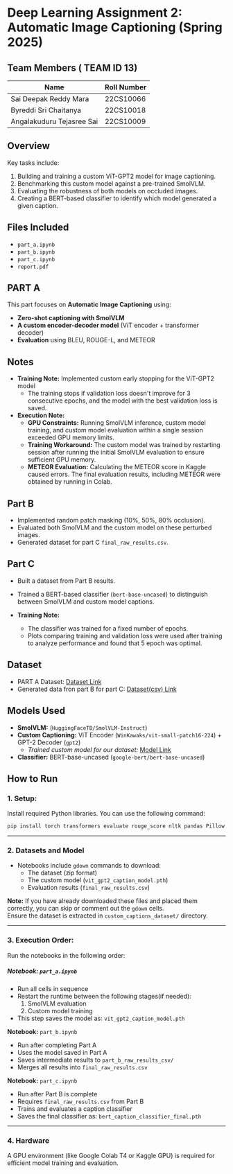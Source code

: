 # **Deep Learning Assignment 2: Automatic Image Captioning** (Spring 2025)

## Team Members ( TEAM ID 13)

| Name                     | Roll Number |
|--------------------------|-------------|
| Sai Deepak Reddy Mara    | 22CS10066   |
| Byreddi Sri Chaitanya    | 22CS10018   |
| Angalakuduru Tejasree Sai| 22CS10009   |


## Overview

Key tasks include:
1.  Building and training a custom ViT-GPT2 model for image captioning.
2.  Benchmarking this custom model against a pre-trained SmolVLM.
3.  Evaluating the robustness of both models on occluded images.
4.  Creating a BERT-based classifier to identify which model generated a given caption.

## Files Included

- `part_a.ipynb`
- `part_b.ipynb`
- `part_c.ipynb`
- `report.pdf`

## PART A

This part focuses on **Automatic Image Captioning** using:
- **Zero-shot captioning with SmolVLM**
- **A custom encoder-decoder model** (ViT encoder + transformer decoder)
- **Evaluation** using BLEU, ROUGE-L, and METEOR

## Notes

* **Training Note:** 
Implemented custom early stopping for the ViT-GPT2 model
    * The training stops if validation loss doesn't improve for 3 consecutive epochs, and the model with the best validation loss is saved.
* **Execution Note:** 
    * **GPU Constraints:** Running SmolVLM inference, custom model training, and custom model evaluation within a single session exceeded GPU memory limits.
    * **Training Workaround:** The custom model was trained by restarting session after running the initial SmolVLM evaluation to ensure sufficient GPU memory.
    * **METEOR Evaluation:** Calculating the METEOR score in Kaggle caused errors. The final evaluation results, including METEOR were obtained by running in Colab.

## Part B

* Implemented random patch masking (10%, 50%, 80% occlusion). 
* Evaluated both SmolVLM and the custom model on these perturbed images. 
* Generated dataset for part C `final_raw_results.csv`.

## Part C

* Built a dataset from Part B results. 
* Trained a BERT-based classifier (`bert-base-uncased`) to distinguish between SmolVLM and custom model captions.

* **Training Note:** 
   * The classifier was trained for a fixed number of epochs. 
   * Plots comparing training and validation loss were used after training to analyze performance and found that 5 epoch was optimal.

## Dataset

* PART A Dataset: [Dataset Link](https://drive.google.com/file/d/1-4zt018qT1M85m1X0v95C9-a6_6YelIQ/view?usp=drive_link)
* Generated data fron part B for part C: [Dataset(csv) Link](https://drive.google.com/file/d/11KSaN3uj2--eOkvLfMRtFDxxCioPHnVD/view?usp=drive_link)


## Models Used

* **SmolVLM:** (`HuggingFaceTB/SmolVLM-Instruct`)
* **Custom Captioning:** ViT Encoder (`WinKawaks/vit-small-patch16-224`) + GPT-2 Decoder (`gpt2`)
    * *Trained custom model for our dataset:* [Model Link](https://drive.google.com/file/d/1IS_jKcD0ginPrwo-OY14DutAsRF7cuMt/view?usp=drive_link)
* **Classifier:** BERT-base-uncased (`google-bert/bert-base-uncased`)

## How to Run

### 1.  **Setup:**
Install required Python libraries. You can use the following command:
   ```bash
   pip install torch transformers evaluate rouge_score nltk pandas Pillow gdown matplotlib scikit-learn tqdm
   ```
---
### 2. **Datasets and Model**

- Notebooks include `gdown` commands to download:
  - The dataset (zip format)
  - The custom model (`vit_gpt2_caption_model.pth`)
  - Evaluation results (`final_raw_results.csv`)

**Note:** If you have already downloaded these files and placed them correctly, you can skip or comment out the `gdown` cells.  
Ensure the dataset is extracted in `custom_captions_dataset/` directory.

---
### 3.  **Execution Order:**

Run the notebooks in the following order:
##### **Notebook:** `part_a.ipynb`

- Run all cells in sequence
- Restart the runtime between the following stages(if needed):
  1. SmolVLM evaluation  
  2. Custom model training  
- This step saves the model as: `vit_gpt2_caption_model.pth`

**Notebook:** `part_b.ipynb`

- Run after completing Part A
- Uses the model saved in Part A
- Saves intermediate results to `part_b_raw_results_csv/`
- Merges all results into `final_raw_results.csv`

**Notebook:** `part_c.ipynb`

- Run after Part B is complete
- Requires `final_raw_results.csv` from Part B
- Trains and evaluates a caption classifier
- Saves the final classifier as: `bert_caption_classifier_final.pth`
---
### 4.  **Hardware** 
A GPU environment (like Google Colab T4 or Kaggle GPU) is required for efficient model training and evaluation.